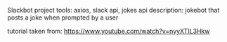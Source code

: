 Slackbot project
tools: axios, slack api, jokes api
description: jokebot that posts a joke when prompted by a user

tutorial taken from:
https://www.youtube.com/watch?v=nyyXTIL3Hkw
